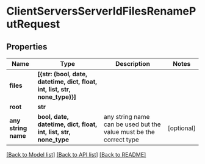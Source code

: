 # ClientServersServerIdFilesRenamePutRequest


## Properties
Name | Type | Description | Notes
------------ | ------------- | ------------- | -------------
**files** | **[{str: (bool, date, datetime, dict, float, int, list, str, none_type)}]** |  | 
**root** | **str** |  | 
**any string name** | **bool, date, datetime, dict, float, int, list, str, none_type** | any string name can be used but the value must be the correct type | [optional]

[[Back to Model list]](../README.md#documentation-for-models) [[Back to API list]](../README.md#documentation-for-api-endpoints) [[Back to README]](../README.md)


